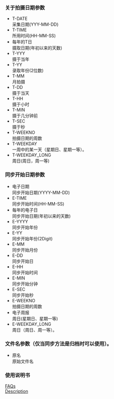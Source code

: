 ### 关于拍摄日期参数<br>

- T-DATE <br>
采集日期(YYY-MM-DD)<br>
- T-TIME<br>
所用时间(HH-MM-SS)<br>
- 每年的T日<br>
摄取日期(年初以来的天数)<br>
- T-YYY<br>
摄于当年<br>
- T-YY<br>
录取年份(2位数)<br>
- T-MM<br>
月拍摄<br>
- T-DD<br>
摄于当天<br>
- T-HH<br>
摄于小时<br>
- T-MIN<br>
摄于几分钟前<br>
- T-SEC<br>
摄于秒<br>
- T-WEEKNO<br>
拍摄日期的周数<br>
- T-WEEKDAY<br>
一周中的某一天（星期日、星期一等）。<br>
- T-WEEKDAY_LONG<br>
周日(周日，周一等)<br>

### 同步开始日期参数<br>

- 电子日期<br>
同步开始日期(YYYY-MM-DD)<br>
- E-TIME<br>
同步开始时间(HH-MM-SS)<br>
- 每年的电子日<br>
同步开始日期(年初以来的天数)<br>
- E-YYYY<br>
同步开始年份<br>
- E-YY<br>
同步开始年份(2Digit)<br>
- E-MM<br>
同步开始月份<br>
- E-DD<br>
同步开始日<br>
- E-HH<br>
同步开始时间<br>
- E-MIN<br>
同步开始分钟<br>
- E-SEC<br>
同步开始秒<br>
- E-WEEKNO<br>
拍摄日期的周数<br>
- 电子周报<br>
周日(星期日、星期一等)<br>
- E-WEEKDAY_LONG<br>
周日（周日、周一等）。<br>

### 文件名参数（仅当同步方法是归档时可以使用）。<br>

- 原名<br>
原始文件名<br>

### 使用说明书<br>
[FAQs](https://sentaroh.github.io/Documents/SMBSync3/SMBSync3_FAQ_EN.htm)<br>
[Description](https://sentaroh.github.io/Documents/SMBSync3/SMBSync3_Desc_EN.htm)<br>
